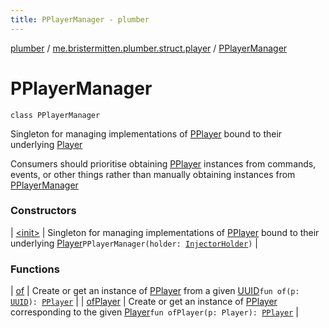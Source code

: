 ```yaml
---
title: PPlayerManager - plumber
---
```


[plumber](../../index.html) / [me.bristermitten.plumber.struct.player](../index.html) / [PPlayerManager](./index.html)

# PPlayerManager

`class PPlayerManager`

Singleton for managing implementations of [PPlayer](../-p-player/index.html) bound to their underlying [Player](#)

Consumers should prioritise obtaining [PPlayer](../-p-player/index.html) instances from commands, events, or other things
rather than manually obtaining instances from [PPlayerManager](./index.html)

### Constructors

| [&lt;init&gt;](-init-.html) | Singleton for managing implementations of [PPlayer](../-p-player/index.html) bound to their underlying [Player](#)`PPlayerManager(holder: `[`InjectorHolder`](../../me.bristermitten.plumber.boot/-injector-holder/index.html)`)` |

### Functions

| [of](of.html) | Create or get an instance of [PPlayer](../-p-player/index.html) from a given [UUID](https://docs.oracle.com/javase/6/docs/api/java/util/UUID.html)`fun of(p: `[`UUID`](https://docs.oracle.com/javase/6/docs/api/java/util/UUID.html)`): `[`PPlayer`](../-p-player/index.html) |
| [ofPlayer](of-player.html) | Create or get an instance of [PPlayer](../-p-player/index.html) corresponding to the given [Player](#)`fun ofPlayer(p: Player): `[`PPlayer`](../-p-player/index.html) |

